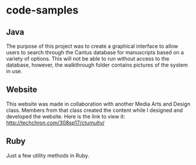 # code-samples
## Java
The purpose of this project was to create a graphical interface to allow users to search through the Cantus database for manuscripts based on a variety of options. This will not be able to run without access to the database, however, the walkthrough folder contains pictures of the system in use.

## Website
This website was made in collaboration with another Media Arts and Design class. Members from that class created the content while I designed and developed the website. Here is the link to view it: http://techchron.com/308sp17/ctumulty/

## Ruby
Just a few utility methods in Ruby.
